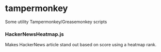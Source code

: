 # tampermonkey
Some utility Tampermonkey/Greasemonkey scripts

### HackerNewsHeatmap.js

Makes HackerNews article stand out based on score using a heatmap rank.
